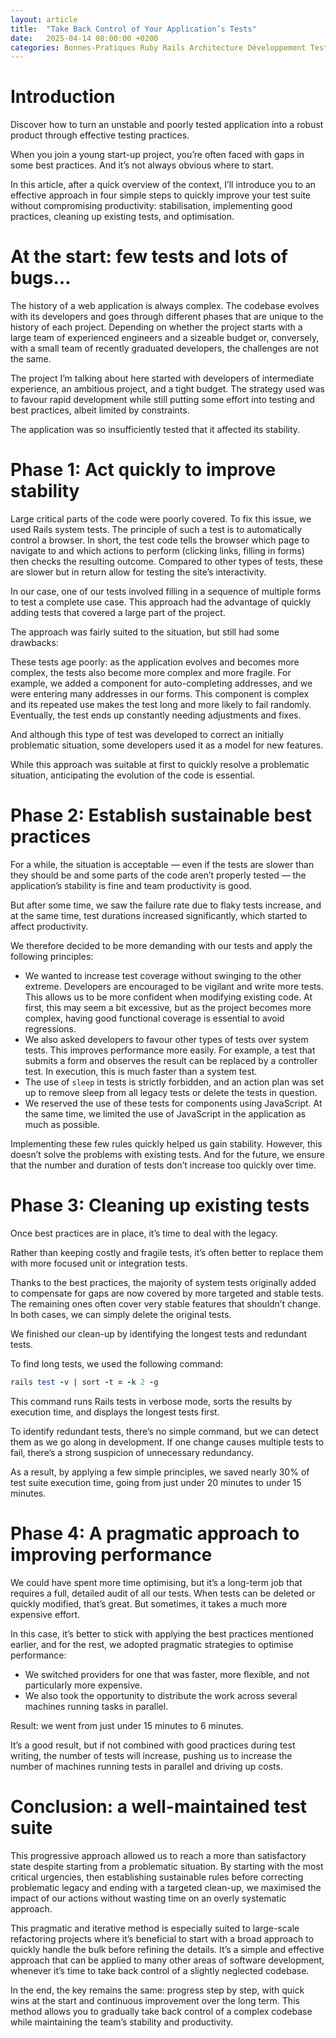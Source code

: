 ```yaml
---
layout: article
title:  "Take Back Control of Your Application’s Tests"
date:   2025-04-14 08:00:00 +0200
categories: Bonnes-Pratiques Ruby Rails Architecture Développement Tests
---
```


# Introduction

Discover how to turn an unstable and poorly tested application into a robust product through effective testing practices.

When you join a young start-up project, you’re often faced with gaps in some best practices. And it’s not always obvious where to start.

In this article, after a quick overview of the context, I’ll introduce you to an effective approach in four simple steps to quickly improve your test suite without compromising productivity: stabilisation, implementing good practices, cleaning up existing tests, and optimisation.

# At the start: few tests and lots of bugs…

The history of a web application is always complex. The codebase evolves with its developers and goes through different phases that are unique to the history of each project. Depending on whether the project starts with a large team of experienced engineers and a sizeable budget or, conversely, with a small team of recently graduated developers, the challenges are not the same.

The project I’m talking about here started with developers of intermediate experience, an ambitious project, and a tight budget. The strategy used was to favour rapid development while still putting some effort into testing and best practices, albeit limited by constraints.

The application was so insufficiently tested that it affected its stability.

# Phase 1: Act quickly to improve stability

Large critical parts of the code were poorly covered. To fix this issue, we used Rails system tests. The principle of such a test is to automatically control a browser. In short, the test code tells the browser which page to navigate to and which actions to perform (clicking links, filling in forms) then checks the resulting outcome. Compared to other types of tests, these are slower but in return allow for testing the site’s interactivity.

In our case, one of our tests involved filling in a sequence of multiple forms to test a complete use case. This approach had the advantage of quickly adding tests that covered a large part of the project.

The approach was fairly suited to the situation, but still had some drawbacks:

These tests age poorly: as the application evolves and becomes more complex, the tests also become more complex and more fragile. For example, we added a component for auto-completing addresses, and we were entering many addresses in our forms. This component is complex and its repeated use makes the test long and more likely to fail randomly. Eventually, the test ends up constantly needing adjustments and fixes.

And although this type of test was developed to correct an initially problematic situation, some developers used it as a model for new features.

While this approach was suitable at first to quickly resolve a problematic situation, anticipating the evolution of the code is essential.

# Phase 2: Establish sustainable best practices

For a while, the situation is acceptable — even if the tests are slower than they should be and some parts of the code aren’t properly tested — the application’s stability is fine and team productivity is good.

But after some time, we saw the failure rate due to flaky tests increase, and at the same time, test durations increased significantly, which started to affect productivity.

We therefore decided to be more demanding with our tests and apply the following principles:

- We wanted to increase test coverage without swinging to the other extreme. Developers are encouraged to be vigilant and write more tests. This allows us to be more confident when modifying existing code. At first, this may seem a bit excessive, but as the project becomes more complex, having good functional coverage is essential to avoid regressions.
- We also asked developers to favour other types of tests over system tests. This improves performance more easily. For example, a test that submits a form and observes the result can be replaced by a controller test. In execution, this is much faster than a system test.
- The use of `sleep` in tests is strictly forbidden, and an action plan was set up to remove sleep from all legacy tests or delete the tests in question.
- We reserved the use of these tests for components using JavaScript. At the same time, we limited the use of JavaScript in the application as much as possible.

Implementing these few rules quickly helped us gain stability. However, this doesn’t solve the problems with existing tests. And for the future, we ensure that the number and duration of tests don’t increase too quickly over time.

# Phase 3: Cleaning up existing tests

Once best practices are in place, it’s time to deal with the legacy.

Rather than keeping costly and fragile tests, it’s often better to replace them with more focused unit or integration tests.

Thanks to the best practices, the majority of system tests originally added to compensate for gaps are now covered by more targeted and stable tests. The remaining ones often cover very stable features that shouldn’t change. In both cases, we can simply delete the original tests.

We finished our clean-up by identifying the longest tests and redundant tests.

To find long tests, we used the following command:

```ruby
rails test -v | sort -t = -k 2 -g
```

This command runs Rails tests in verbose mode, sorts the results by execution time, and displays the longest tests first.

To identify redundant tests, there’s no simple command, but we can detect them as we go along in development. If one change causes multiple tests to fail, there’s a strong suspicion of unnecessary redundancy.

As a result, by applying a few simple principles, we saved nearly 30% of test suite execution time, going from just under 20 minutes to under 15 minutes.

# Phase 4: A pragmatic approach to improving performance

We could have spent more time optimising, but it’s a long-term job that requires a full, detailed audit of all our tests. When tests can be deleted or quickly modified, that’s great. But sometimes, it takes a much more expensive effort.

In this case, it’s better to stick with applying the best practices mentioned earlier, and for the rest, we adopted pragmatic strategies to optimise performance:

- We switched providers for one that was faster, more flexible, and not particularly more expensive.
- We also took the opportunity to distribute the work across several machines running tasks in parallel.

Result: we went from just under 15 minutes to 6 minutes.

It’s a good result, but if not combined with good practices during test writing, the number of tests will increase, pushing us to increase the number of machines running tests in parallel and driving up costs.

# Conclusion: a well-maintained test suite

This progressive approach allowed us to reach a more than satisfactory state despite starting from a problematic situation. By starting with the most critical urgencies, then establishing sustainable rules before correcting problematic legacy and ending with a targeted clean-up, we maximised the impact of our actions without wasting time on an overly systematic approach.

This pragmatic and iterative method is especially suited to large-scale refactoring projects where it’s beneficial to start with a broad approach to quickly handle the bulk before refining the details. It’s a simple and effective approach that can be applied to many other areas of software development, whenever it’s time to take back control of a slightly neglected codebase.

In the end, the key remains the same: progress step by step, with quick wins at the start and continuous improvement over the long term. This method allows you to gradually take back control of a complex codebase while maintaining the team’s stability and productivity.
